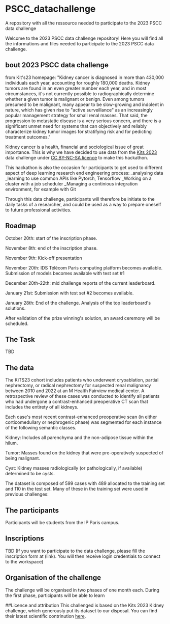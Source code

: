 # PSCC_datachallenge
A repository with all the ressource needed to participate to the 2023 PSCC data challenge

Welcome to the 2023 PSCC data challenge repository!
Here you will find all the informations and files needed to participate to the 2023 PSCC data challenge.

## bout 2023 PSCC data challenge
from Kit's23 homepage:
"Kidney cancer is diagnosed in more than 430,000 individuals each year, accounting for roughly 180,000 deaths. Kidney tumors are found in an even greater number each year, and in most circumstances, it's not currently possible to radiographically determine whether a given tumor is malignant or benign. Even among tumors presumed to be malignant, many appear to be slow-growing and indolent in nature, which has given rise to "active surveillance" as an increasingly popular management strategy for small renal masses. That said, the progression to metastatic disease is a very serious concern, and there is a significant unmet need for systems that can objectively and reliably characterize kidney tumor images for stratifying risk and for pedicting treatment outcomes."

Kidney cancer is a health, financial and sociological issue of great importance. This is why we have decided to use data from the [Kits 2023](https://kits-challenge.org/kits23/) data challenge under [CC BY-NC-SA licence](https://creativecommons.org/licenses/by-nc-sa/4.0/) to make this hackathon.

This hackathon is also the occasion for participants to get used to different aspect of deep learning research end engineering process:
_analysing data
_learning to use common APIs like Pytorch, Tensorflow
_Working on a cluster with a job scheduler
_Managing a continious integration environment, for example with Git

Through this data challenge, participants will therefore be initiate to the daily tasks of a researcher, and could be used as a way to prepare oneself to future professional activities.

## Roadmap
October 20th: start of the inscription phase.

November 8th: end of the inscription phase.

November 9th: Kick-off presentation

November 20th: IDS Télécom Paris computing platform becomes available.
               Submission of models becomes available with test set #1

December 20th-22th: mid challenge reports of the current leaderboard.

January 21st: Submission with test set #2 becomes available.

January 28th: End of the challenge.
              Analysis of the top leaderboard's solutions.

After validation of the prize winning's solution, an award ceremony will be scheduled.

## The Task
TBD

## The data
The KiTS23 cohort includes patients who underwent cryoablation, partial nephrectomy, or radical nephrectomy for suspected renal malignancy between 2010 and 2022 at an M Health Fairview medical center. A retrospective review of these cases was conducted to identify all patients who had undergone a contrast-enhanced preoperative CT scan that includes the entirety of all kidneys.

Each case's most recent contrast-enhanced preoperative scan (in either corticomedullary or nephrogenic phase) was segmented for each instance of the following semantic classes.

Kidney: Includes all parenchyma and the non-adipose tissue within the hilum.

Tumor: Masses found on the kidney that were pre-operatively suspected of being malignant.

Cyst: Kidney masses radiologically (or pathologically, if available) determined to be cysts.

The dataset is composed of 599 cases with 489 allocated to the training set and 110 in the test set. Many of these in the training set were used in previous challenges:

## The participants
Participants will be students from the IP Paris campus.

## Inscriptions
TBD
(If you want to participate to the data challenge, please fill the inscription form at (link). You will then receive login credentials to connect to the workspace)

## Organisation of the challenge
The challenge will be organised in two phases of one month each.
During the first phase, participants will be able to learn

##Licence and attribution
This challenged is based on the Kits 2023 Kidney challenge, which generously put its dataset to our disposal.
You can find their latest scientific contrinution [here](https://arxiv.org/pdf/1912.01054.pdf).
